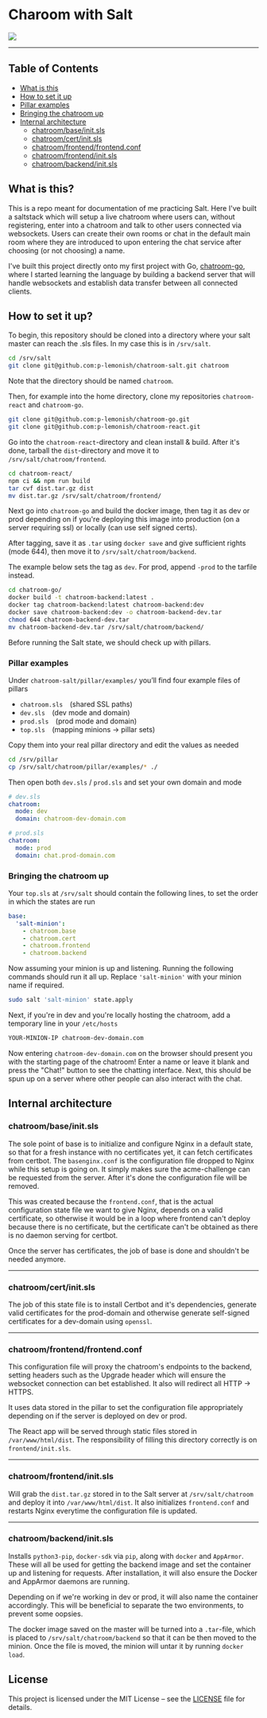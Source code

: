 # Charoom with Salt

![](chatroom.png)

***

## Table of Contents

- [What is this](#what-is-this)
- [How to set it up](#how-to-set-it-up)
- [Pillar examples](#pillar-examples)
- [Bringing the chatroom up](#bringing-the-chatroom-up)
- [Internal architecture](#internal-architecture)
  - [chatroom/base/init.sls](#chatroombaseinitsls)
  - [chatroom/cert/init.sls](#chatroomcertinitsls)
  - [chatroom/frontend/frontend.conf](#chatroomfrontendfrontendconf)
  - [chatroom/frontend/init.sls](#chatroomfrontendinitsls)
  - [chatroom/backend/init.sls](#chatroombackendinitsls)

## What is this?

This is a repo meant for documentation of me practicing Salt. Here I've built a saltstack
which will setup a live chatroom where users can, without registering, enter into
a chatroom and talk to other users connected via websockets. Users can create
their own rooms or chat in the default main room where they are introduced to
upon entering the chat service after choosing (or not choosing) a name.

I've built this project directly onto my first project with Go, [chatroom-go](https://github.com/p-lemonish/chatroom-go),
where I started learning the language by building a backend server that will handle
websockets and establish data transfer between all connected clients.

## How to set it up?
To begin, this repository should be cloned into a directory where your salt master can reach
the .sls files. In my case this is in `/srv/salt`.

```bash
cd /srv/salt
git clone git@github.com:p-lemonish/chatroom-salt.git chatroom
```

Note that the directory should be named `chatroom`.

Then, for example into the home directory, clone my repositories `chatroom-react`
and `chatroom-go`.

```bash
git clone git@github.com:p-lemonish/chatroom-go.git
git clone git@github.com:p-lemonish/chatroom-react.git
```

Go into the `chatroom-react`-directory and clean install & build. After it's done,
tarball the `dist`-directory and move it to `/srv/salt/chatroom/frontend`.

```bash
cd chatroom-react/
npm ci && npm run build
tar cvf dist.tar.gz dist
mv dist.tar.gz /srv/salt/chatroom/frontend/
```

Next go into `chatroom-go` and build the docker image, then tag it as dev or prod
depending on if you're deploying this image into production (on a server requiring ssl)
or locally (can use self signed certs).

After tagging, save it as `.tar` using
`docker save` and give sufficient rights (mode 644), then move it to `/srv/salt/chatroom/backend`.

The example below sets the tag as `dev`. For prod, append `-prod` to the tarfile instead.

```bash
cd chatroom-go/
docker build -t chatroom-backend:latest .
docker tag chatroom-backend:latest chatroom-backend:dev
docker save chatroom-backend:dev -o chatroom-backend-dev.tar
chmod 644 chatroom-backend-dev.tar
mv chatroom-backend-dev.tar /srv/salt/chatroom/backend/
```

Before running the Salt state, we should check up with pillars.

### Pillar examples

Under `chatroom-salt/pillar/examples/` you’ll find four example files of pillars

- `chatroom.sls` (shared SSL paths)
- `dev.sls` (dev mode and domain)
- `prod.sls` (prod mode and domain)
- `top.sls` (mapping minions -> pillar sets)

Copy them into your real pillar directory and edit the values as needed

```bash
cd /srv/pillar
cp /srv/salt/chatroom/pillar/examples/* ./
```

Then open both `dev.sls` / `prod.sls` and set your own domain and mode

```yaml
# dev.sls
chatroom:
  mode: dev
  domain: chatroom-dev-domain.com

# prod.sls
chatroom:
  mode: prod
  domain: chat.prod-domain.com
```

### Bringing the chatroom up

Your `top.sls` at `/srv/salt` should contain the following lines, to set the order
in which the states are run

```yaml
base:
  'salt-minion':
    - chatroom.base
    - chatroom.cert
    - chatroom.frontend
    - chatroom.backend
```


Now assuming your minion is up and listening. Running the following
commands should run it all up. Replace `'salt-minion'` with your minion name if required.

```bash
sudo salt 'salt-minion' state.apply
```

Next, if you're in dev and you're locally hosting the chatroom, add a temporary line in your `/etc/hosts`

```bash
YOUR-MINION-IP chatroom-dev-domain.com
```

Now entering `chatroom-dev-domain.com` on the browser should present you with the
starting page of the chatroom! Enter a name or leave it blank and press the "Chat!"
button to see the chatting interface. Next, this should be spun up on a server where
other people can also interact with the chat.

## Internal architecture

### chatroom/base/init.sls
The sole point of base is to initialize and configure Nginx in a default state,
so that for a fresh instance with no certificates yet, it can fetch certificates
from certbot. The `basenginx.conf` is the configuration file dropped to Nginx while
this setup is going on. It simply makes sure the acme-challenge can be requested
from the server. After it's done the configuration file will be removed.

This was created because the `frontend.conf`, that is the actual configuration state
file we want to give Nginx, depends on a valid certificate, so otherwise it would be
in a loop where frontend can't deploy because there is no certificate, but the
certificate can't be obtained as there is no daemon serving for certbot.

Once the server has certificates, the job of base is done and shouldn't be needed
anymore.

***

### chatroom/cert/init.sls
The job of this state file is to install Certbot and it's dependencies, generate
valid certificates for the prod-domain and otherwise generate self-signed certificates
for a dev-domain using `openssl`.

***

### chatroom/frontend/frontend.conf
This configuration file will proxy the chatroom's endpoints to the backend, setting
headers such as the Upgrade header which will ensure the websocket connection can
bet established. It also will redirect all HTTP -> HTTPS.

It uses data stored in the pillar to set the configuration file appropriately
depending on if the server is deployed on dev or prod.

The React app will be served through static files stored in `/var/www/html/dist`.
The responsibility of filling this directory correctly is on `frontend/init.sls`.

***

### chatroom/frontend/init.sls
Will grab the `dist.tar.gz` stored in to the Salt server at `/srv/salt/chatroom`
and deploy it into `/var/www/html/dist`. It also initializes `frontend.conf` and
restarts Nginx everytime the configuration file is updated.

***

### chatroom/backend/init.sls
Installs `python3-pip`, `docker-sdk` via `pip`, along with `docker` and `AppArmor`.
These will all be used for getting the backend image and set the container up and
listening for requests. After installation, it will also ensure the Docker and
AppArmor daemons are running.

Depending on if we're working in dev or prod, it will also name the container
accordingly. This will be beneficial to separate the two environments, to prevent
some oopsies.

The docker image saved on the master will be turned into a `.tar`-file, which
is placed to `/srv/salt/chatroom/backend` so that it can be then moved to the
minion. Once the file is moved, the minion will untar it by running `docker load`.

## License

This project is licensed under the MIT License – see the [LICENSE](LICENSE) file for details.
